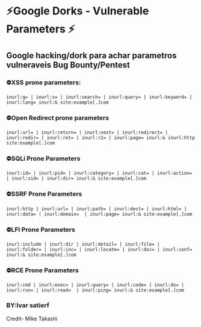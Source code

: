 # ⚡️Google Dorks - Vulnerable Parameters ⚡️
## Google hacking/dork para achar parametros vulneraveis Bug Bounty/Pentest



### ⛔️XSS prone parameters:
```
inurl:q= | inurl:s= | inurl:search= | inurl:query= | inurl:keyword= | inurl:lang= inurl:& site:example[.]com
```
### ⛔️Open Redirect prone parameters
```
inurl:url= | inurl:return= | inurl:next= | inurl:redirect= | inurl:redir= | inurl:ret= | inurl:r2= | inurl:page= inurl:& inurl:http site:example[.]com
```
### ⛔️SQLi Prone Parameters
```
inurl:id= | inurl:pid= | inurl:category= | inurl:cat= | inurl:action= | inurl:sid= | inurl:dir= inurl:& site:example[.]com
```
### ⛔️SSRF Prone Parameters
```
inurl:http | inurl:url= | inurl:path= | inurl:dest= | inurl:html= | inurl:data= | inurl:domain=  | inurl:page= inurl:& site:example[.]com
```
### ⛔️LFI Prone Parameters
```
inurl:include | inurl:dir | inurl:detail= | inurl:file= | inurl:folder= | inurl:inc= | inurl:locate= | inurl:doc= | inurl:conf= inurl:& site:example[.]com
```

### ⛔️RCE Prone Parameters
```
inurl:cmd | inurl:exec= | inurl:query= | inurl:code= | inurl:do= | inurl:run= | inurl:read=  | inurl:ping= inurl:& site:example[.]com
```

### BY:Ivar satierf
Credit- Mike Takashi
